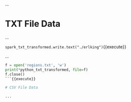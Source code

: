 ...

# TXT File Data

...

`spark_txt_transformed.write.text("./erlking")`{{execute}}

...

```python
f = open('regions.txt', 'w')
print(*python_txt_transformed, file=f)
f.close()
```{{execute}}

# CSV File Data

...